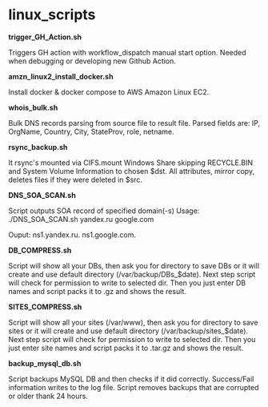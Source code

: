# linux_scripts
**trigger_GH_Action.sh**

Triggers GH action with workflow_dispatch manual start option. Needed when debugging or developing new Github Action.

**amzn_linux2_install_docker.sh**

Install docker & docker compose to AWS Amazon Linux EC2.

**whois_bulk.sh**

Bulk DNS records parsing from source file to result file. Parsed fields are: IP, OrgName, Country, City, StateProv, role, netname.

**rsync_backup.sh**

It rsync's mounted via CIFS.mount Windows Share skipping RECYCLE.BIN and System Volume Information to chosen $dst. All attributes, mirror copy, deletes files if they were deleted in $src.

**DNS_SOA_SCAN.sh**

Script outputs SOA record of specified domain(-s)
Usage:
./DNS_SOA_SCAN.sh yandex.ru google.com

Ouput:
ns1.yandex.ru.
ns1.google.com.

**DB_COMPRESS.sh**

Script will show all your DBs, then ask you for directory to save DBs or it will create and use default directory (/var/backup/DBs_$date). 
Next step script will check for permission to write to selected dir. Then you just enter DB names and script packs it to .gz and shows the result.

**SITES_COMPRESS.sh**

Script will show all your sites (/var/www), then ask you for directory to save sites or it will create and use default directory (/var/backup/sites_$date). 
Next step script will check for permission to write to selected dir. Then you just enter site names and script packs it to .tar.gz and shows the result.

**backup_mysql_db.sh**

Script backups MySQL DB and then checks if it did correctly. Success/Fail information writes to the log file. Script removes backups that are corrupted or older thank 24 hours.
